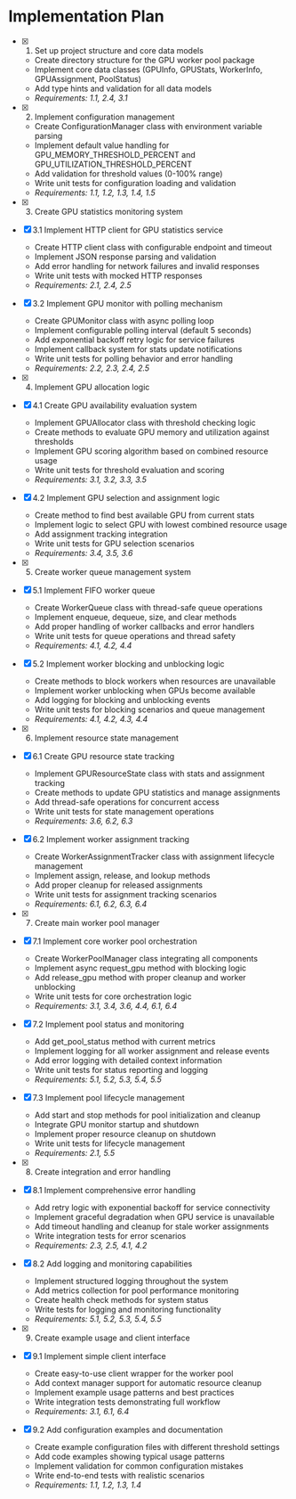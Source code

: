 # Implementation Plan

- [x] 1. Set up project structure and core data models
  - Create directory structure for the GPU worker pool package
  - Implement core data classes (GPUInfo, GPUStats, WorkerInfo, GPUAssignment, PoolStatus)
  - Add type hints and validation for all data models
  - _Requirements: 1.1, 2.4, 3.1_

- [x] 2. Implement configuration management
  - Create ConfigurationManager class with environment variable parsing
  - Implement default value handling for GPU_MEMORY_THRESHOLD_PERCENT and GPU_UTILIZATION_THRESHOLD_PERCENT
  - Add validation for threshold values (0-100% range)
  - Write unit tests for configuration loading and validation
  - _Requirements: 1.1, 1.2, 1.3, 1.4, 1.5_

- [x] 3. Create GPU statistics monitoring system
- [x] 3.1 Implement HTTP client for GPU statistics service
  - Create HTTP client class with configurable endpoint and timeout
  - Implement JSON response parsing and validation
  - Add error handling for network failures and invalid responses
  - Write unit tests with mocked HTTP responses
  - _Requirements: 2.1, 2.4, 2.5_

- [x] 3.2 Implement GPU monitor with polling mechanism
  - Create GPUMonitor class with async polling loop
  - Implement configurable polling interval (default 5 seconds)
  - Add exponential backoff retry logic for service failures
  - Implement callback system for stats update notifications
  - Write unit tests for polling behavior and error handling
  - _Requirements: 2.2, 2.3, 2.4, 2.5_

- [x] 4. Implement GPU allocation logic
- [x] 4.1 Create GPU availability evaluation system
  - Implement GPUAllocator class with threshold checking logic
  - Create methods to evaluate GPU memory and utilization against thresholds
  - Implement GPU scoring algorithm based on combined resource usage
  - Write unit tests for threshold evaluation and scoring
  - _Requirements: 3.1, 3.2, 3.3, 3.5_

- [x] 4.2 Implement GPU selection and assignment logic
  - Create method to find best available GPU from current stats
  - Implement logic to select GPU with lowest combined resource usage
  - Add assignment tracking integration
  - Write unit tests for GPU selection scenarios
  - _Requirements: 3.4, 3.5, 3.6_

- [x] 5. Create worker queue management system
- [x] 5.1 Implement FIFO worker queue
  - Create WorkerQueue class with thread-safe queue operations
  - Implement enqueue, dequeue, size, and clear methods
  - Add proper handling of worker callbacks and error handlers
  - Write unit tests for queue operations and thread safety
  - _Requirements: 4.1, 4.2, 4.4_

- [x] 5.2 Implement worker blocking and unblocking logic
  - Create methods to block workers when resources are unavailable
  - Implement worker unblocking when GPUs become available
  - Add logging for blocking and unblocking events
  - Write unit tests for blocking scenarios and queue management
  - _Requirements: 4.1, 4.2, 4.3, 4.4_

- [x] 6. Implement resource state management
- [x] 6.1 Create GPU resource state tracking
  - Implement GPUResourceState class with stats and assignment tracking
  - Create methods to update GPU statistics and manage assignments
  - Add thread-safe operations for concurrent access
  - Write unit tests for state management operations
  - _Requirements: 3.6, 6.2, 6.3_

- [x] 6.2 Implement worker assignment tracking
  - Create WorkerAssignmentTracker class with assignment lifecycle management
  - Implement assign, release, and lookup methods
  - Add proper cleanup for released assignments
  - Write unit tests for assignment tracking scenarios
  - _Requirements: 6.1, 6.2, 6.3, 6.4_

- [x] 7. Create main worker pool manager
- [x] 7.1 Implement core worker pool orchestration
  - Create WorkerPoolManager class integrating all components
  - Implement async request_gpu method with blocking logic
  - Add release_gpu method with proper cleanup and worker unblocking
  - Write unit tests for core orchestration logic
  - _Requirements: 3.1, 3.4, 3.6, 4.4, 6.1, 6.4_

- [x] 7.2 Implement pool status and monitoring
  - Add get_pool_status method with current metrics
  - Implement logging for all worker assignment and release events
  - Add error logging with detailed context information
  - Write unit tests for status reporting and logging
  - _Requirements: 5.1, 5.2, 5.3, 5.4, 5.5_

- [x] 7.3 Implement pool lifecycle management
  - Add start and stop methods for pool initialization and cleanup
  - Integrate GPU monitor startup and shutdown
  - Implement proper resource cleanup on shutdown
  - Write unit tests for lifecycle management
  - _Requirements: 2.1, 5.5_

- [x] 8. Create integration and error handling
- [x] 8.1 Implement comprehensive error handling
  - Add retry logic with exponential backoff for service connectivity
  - Implement graceful degradation when GPU service is unavailable
  - Add timeout handling and cleanup for stale worker assignments
  - Write integration tests for error scenarios
  - _Requirements: 2.3, 2.5, 4.1, 4.2_

- [x] 8.2 Add logging and monitoring capabilities
  - Implement structured logging throughout the system
  - Add metrics collection for pool performance monitoring
  - Create health check methods for system status
  - Write tests for logging and monitoring functionality
  - _Requirements: 5.1, 5.2, 5.3, 5.4, 5.5_

- [x] 9. Create example usage and client interface
- [x] 9.1 Implement simple client interface
  - Create easy-to-use client wrapper for the worker pool
  - Add context manager support for automatic resource cleanup
  - Implement example usage patterns and best practices
  - Write integration tests demonstrating full workflow
  - _Requirements: 3.1, 6.1, 6.4_

- [x] 9.2 Add configuration examples and documentation
  - Create example configuration files with different threshold settings
  - Add code examples showing typical usage patterns
  - Implement validation for common configuration mistakes
  - Write end-to-end tests with realistic scenarios
  - _Requirements: 1.1, 1.2, 1.3, 1.4_